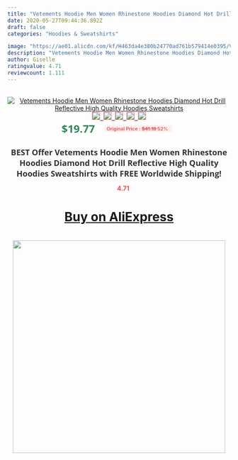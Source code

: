 ```yaml
---
title: "Vetements Hoodie Men Women Rhinestone Hoodies Diamond Hot Drill Reflective High Quality Hoodies Sweatshirts"
date: 2020-05-27T09:44:36.892Z
draft: false
categories: "Hoodies & Sweatshirts"

image: "https://ae01.alicdn.com/kf/H463da4e380b24770ad761b579414e0395/Vetements-Hoodie-Men-Women-Rhinestone-Hoodies-Diamond-Hot-Drill-Reflective-High-Quality-Hoodies-Sweatshirts.jpg"
description: "Vetements Hoodie Men Women Rhinestone Hoodies Diamond Hot Drill Reflective High Quality Hoodies Sweatshirts"
author: Giselle
ratingvalue: 4.71
reviewcount: 1.111
---
```

<br>
<div style="text-align: center;">
<a href="https://s.click.aliexpress.com/e/_Arkppj" target="_blank" rel="nofollow noopener noreferrer"><img alt="Vetements Hoodie Men Women Rhinestone Hoodies Diamond Hot Drill Reflective High Quality Hoodies Sweatshirts" class="magnifier-image" src="https://ae01.alicdn.com/kf/H463da4e380b24770ad761b579414e0395/Vetements-Hoodie-Men-Women-Rhinestone-Hoodies-Diamond-Hot-Drill-Reflective-High-Quality-Hoodies-Sweatshirts.jpg_640x640.jpg">
<br>
<img style="border:1px solid salmon" src="https://ae01.alicdn.com/kf/H463da4e380b24770ad761b579414e0395/Vetements-Hoodie-Men-Women-Rhinestone-Hoodies-Diamond-Hot-Drill-Reflective-High-Quality-Hoodies-Sweatshirts.jpg_120x120.jpg">&nbsp;&nbsp;<img style="border:1px solid salmon" src="https://ae01.alicdn.com/kf/H5412eef163b544d485d6a03b2ea0cecfz/Vetements-Hoodie-Men-Women-Rhinestone-Hoodies-Diamond-Hot-Drill-Reflective-High-Quality-Hoodies-Sweatshirts.jpg_120x120.jpg">&nbsp;&nbsp;<img style="border:1px solid salmon" src="https://ae01.alicdn.com/kf/Hf68848a5f6b245b3bce708aba69f6238v/Vetements-Hoodie-Men-Women-Rhinestone-Hoodies-Diamond-Hot-Drill-Reflective-High-Quality-Hoodies-Sweatshirts.jpg_120x120.jpg">&nbsp;&nbsp;<img style="border:1px solid salmon" src="https://ae01.alicdn.com/kf/H6400e8ea6d9d43359f6ea37640b73737D/Vetements-Hoodie-Men-Women-Rhinestone-Hoodies-Diamond-Hot-Drill-Reflective-High-Quality-Hoodies-Sweatshirts.jpg_120x120.jpg">&nbsp;&nbsp;<img style="border:1px solid salmon" src="https://ae01.alicdn.com/kf/Hcfa0f358226a4860885cafc0e95e4028x/Vetements-Hoodie-Men-Women-Rhinestone-Hoodies-Diamond-Hot-Drill-Reflective-High-Quality-Hoodies-Sweatshirts.jpg_120x120.jpg"></a></div><br0>
<div style="text-align: center;"><span style="background-color: white; border: 0px; box-sizing: border-box; color: seagreen; display: inline-block; font-family: &quot;open sans&quot; , &quot;arial&quot; , &quot;helvetica&quot; , sans-serif , &quot;heiti&quot;; font-size: 24px; font-stretch: inherit; font-weight: 700; line-height: inherit; margin: 0px 10px 0px 0px; padding: 0px; vertical-align: middle;">$19.77 </span>
<span style="background: rgb(255 , 241 , 241); border-radius: 3px; border: 0px; box-sizing: border-box; color: #ff4747; display: inline-block; font-family: inherit; font-size: 12px; font-stretch: inherit; font-style: inherit; font-variant: inherit; font-weight: 600; line-height: inherit; margin: 0px; padding: 2px 5px; transform: scale(0.9); vertical-align: middle;">Original Price : <b style="text-decoration: line-through;">$41.18 </b> 52%&nbsp;&nbsp;</span></div>
<h1 style="color: #333333; display: inline-block; font-family: &quot;open sans&quot; , &quot;arial&quot; , &quot;helvetica&quot; , sans-serif , &quot;heiti&quot;; font-size: 18px; font-stretch: inherit; font-weight: 700; text-align: center;">BEST Offer Vetements Hoodie Men Women Rhinestone Hoodies Diamond Hot Drill Reflective High Quality Hoodies Sweatshirts with FREE Worldwide Shipping!</h1>
<div style="color: #ff4747; text-align: center;">
<img src="https://4.bp.blogspot.com/-M0ZcTcb-5uY/XleCXlxnR4I/AAAAAAAAAEc/OrjgMkXV1oMQFaCRZj5HQwOCBcu3w1FegCPcBGAYYCw/s1600/star.png" style="height: 15px;">&nbsp;<b>4.71</b></div>
<div class="button_cont" align="center"><a class="buynow_a" href="https://s.click.aliexpress.com/e/_Arkppj" target="_blank" rel="nofollow noopener noreferrer"><H1>Buy on AliExpress</H1></a></div><br>
<div class="separator" style="clear: both; text-align: center;">
<img src="https://lh3.googleusercontent.com/-pTy5HemUv9M/XlePHvY0dAI/AAAAAAAAAE4/0nX5iRUoIWY8eMW9Dpxeirr157OZliDIgCLcBGAsYHQ/s1600/badge.gif" width="480">
</div>
